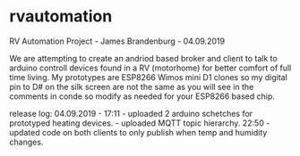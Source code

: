 # rvautomation
RV Automation Project - James Brandenburg - 04.09.2019

We are attempting to create an andriod based broker and client to talk to arduino controll devices found in a
RV (motorhome) for better comfort of full time living.  My prototypes are ESP8266 Wimos mini D1 clones so my
digital pin to D# on the silk screen are not the same as you will see in the comments in conde so modify as 
needed for your ESP8266 based chip.

release log:
  04.09.2019 - 17:11 - uploaded 2 arduino schetches for prototyped heating devices.
                     - uploaded MQTT topic hierarchy.
               22:50 - updated code on both clients to only publish when temp and humidity changes.
